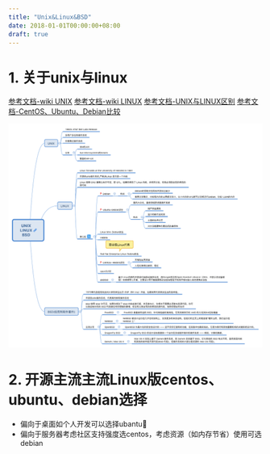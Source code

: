 ```yaml
---
title: "Unix&Linux&BSD"
date: 2018-01-01T00:00:00+08:00
draft: true
---
```

# 1. 关于unix与linux

[参考文档-wiki UNIX](https://zh.wikipedia.org/wiki/UNIX)
[参考文档-wiki LINUX](https://zh.wikipedia.org/wiki/LINUX)
[参考文档-UNIX与LINUX区别](https://www.guru99.com/difference-unix-vs-linux.html)
[参考文档-CentOS、Ubuntu、Debian比较](https://zhuanlan.zhihu.com/p/32274264)

![思维导图](../picture/Unix&Linux&BSD.png)


# 2. 开源主流主流Linux版centos、ubuntu、debian选择

* 偏向于桌面如个人开发可以选择ubantu
* 偏向于服务器考虑社区支持强度选centos，考虑资源（如内存节省）使用可选debian
